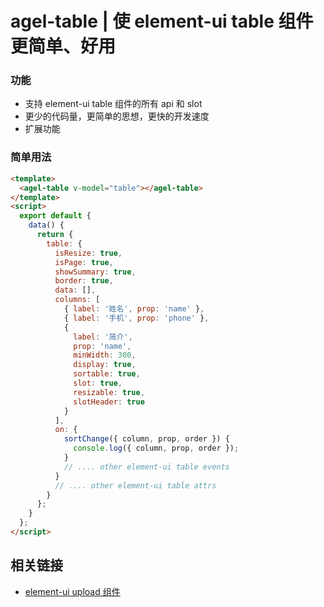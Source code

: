# agel-table | 使 element-ui table 组件更简单、好用

### 功能

- 支持 element-ui table 组件的所有 api 和 slot
- 更少的代码量，更简单的思想，更快的开发速度
- 扩展功能

### 简单用法

```html
<template>
  <agel-table v-model="table"></agel-table>
</template>
<script>
  export default {
    data() {
      return {
        table: {
          isResize: true,
          isPage: true,
          showSummary: true,
          border: true,
          data: [],
          columns: [
            { label: '姓名', prop: 'name' },
            { label: '手机', prop: 'phone' },
            {
              label: '简介',
              prop: 'name',
              minWidth: 300,
              display: true,
              sortable: true,
              slot: true,
              resizable: true,
              slotHeader: true
            }
          ],
          on: {
            sortChange({ column, prop, order }) {
              console.log({ column, prop, order });
            }
            // .... other element-ui table events
          }
          // .... other element-ui table attrs
        }
      };
    }
  };
</script>
```

## 相关链接

- [element-ui upload 组件](https://element.eleme.cn/#/zh-CN/component/upload)
